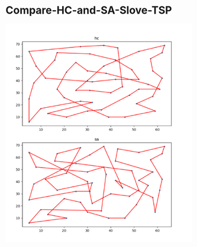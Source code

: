 # Compare-HC-and-SA-Slove-TSP
![image](https://github.com/KaunLin/Compare-HC-and-SA-Slove-TSP/blob/main/HC-and-SA.PNG)
